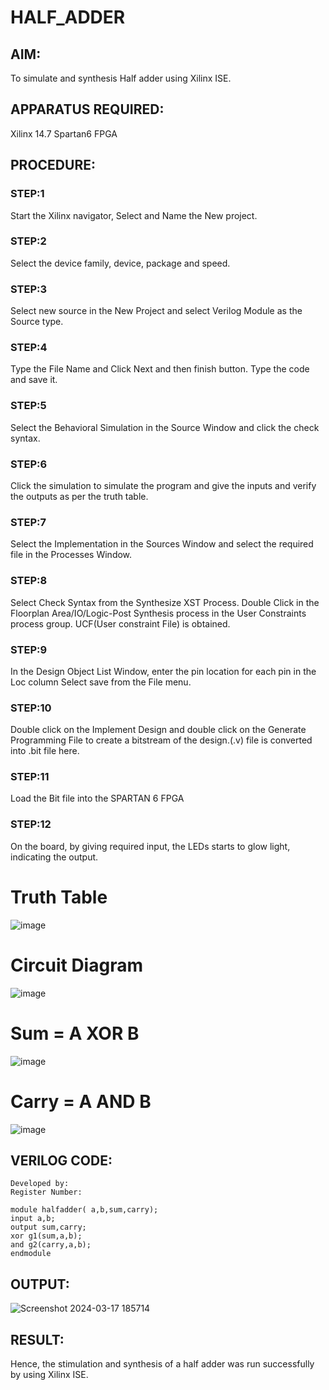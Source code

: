# HALF_ADDER
## AIM:
To simulate and synthesis Half adder using Xilinx ISE.
## APPARATUS REQUIRED: 
Xilinx 14.7 Spartan6 FPGA
## PROCEDURE: 
### STEP:1
Start the Xilinx navigator, Select and Name the New project.
### STEP:2 
Select the device family, device, package and speed. 
### STEP:3 
Select new source in the New Project and select Verilog Module as the Source type.
### STEP:4 
 Type the File Name and Click Next and then finish button. Type the code and save it. 
### STEP:5 
Select the Behavioral Simulation in the Source Window and click the check syntax. 
### STEP:6 
Click the simulation to simulate the program and give the inputs and verify the outputs as per the truth table.
### STEP:7 
 Select the Implementation in the Sources Window and select the required file in the Processes Window.
### STEP:8 
 Select Check Syntax from the Synthesize XST Process. Double Click in the Floorplan Area/IO/Logic-Post Synthesis process in the User Constraints process group. UCF(User constraint File) is obtained.
### STEP:9 
 In the Design Object List Window, enter the pin location for each pin in the Loc column Select save from the File menu.
### STEP:10 
 Double click on the Implement Design and double click on the Generate Programming File to create a bitstream of the design.(.v) file is converted into .bit file here.
### STEP:11 
 Load the Bit file into the SPARTAN 6 FPGA
### STEP:12 
 On the board, by giving required input, the LEDs starts to glow light, indicating the output.

# Truth Table
![image](https://github.com/RESMIRNAIR/HALF_ADDER/assets/154305926/fe672c28-5c6a-4355-b70f-b40bce63880d)
# Circuit Diagram
![image](https://github.com/RESMIRNAIR/HALF_ADDER/assets/154305926/5f1a79a7-73c2-4b99-a40d-afa2a20c74ac)
# Sum = A XOR B
![image](https://github.com/RESMIRNAIR/HALF_ADDER/assets/154305926/020e1531-1c11-42e5-9f27-f09ba459984d)
# Carry = A AND B
![image](https://github.com/RESMIRNAIR/HALF_ADDER/assets/154305926/988ae131-0822-4d23-941b-eaafad349a72)
## VERILOG CODE:
```
Developed by:
Register Number:
```
```
module halfadder( a,b,sum,carry);
input a,b;
output sum,carry;
xor g1(sum,a,b);
and g2(carry,a,b);
endmodule
```
## OUTPUT:
![Screenshot 2024-03-17 185714](https://github.com/Thikazhmanibala/HALF_ADDER/assets/163717522/fb9c8ee8-f307-400b-bcab-1b12be1338be)

## RESULT:
Hence, the stimulation and synthesis of a half adder was run successfully by using Xilinx ISE.

